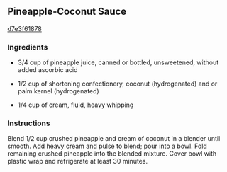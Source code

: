 ## Pineapple-Coconut Sauce

[d7e3f61878](http://allrecipes.com/recipe/pineapple-coconut-sauce/)

### Ingredients

 - 3/4 cup of pineapple juice, canned or bottled, unsweetened, without added ascorbic acid

 - 1/2 cup of shortening confectionery, coconut (hydrogenated) and or palm kernel (hydrogenated)

 - 1/4 cup of cream, fluid, heavy whipping

### Instructions

Blend 1/2 cup crushed pineapple and cream of coconut in a blender until smooth. Add heavy cream and pulse to blend; pour into a bowl. Fold remaining crushed pineapple into the blended mixture. Cover bowl with plastic wrap and refrigerate at least 30 minutes.